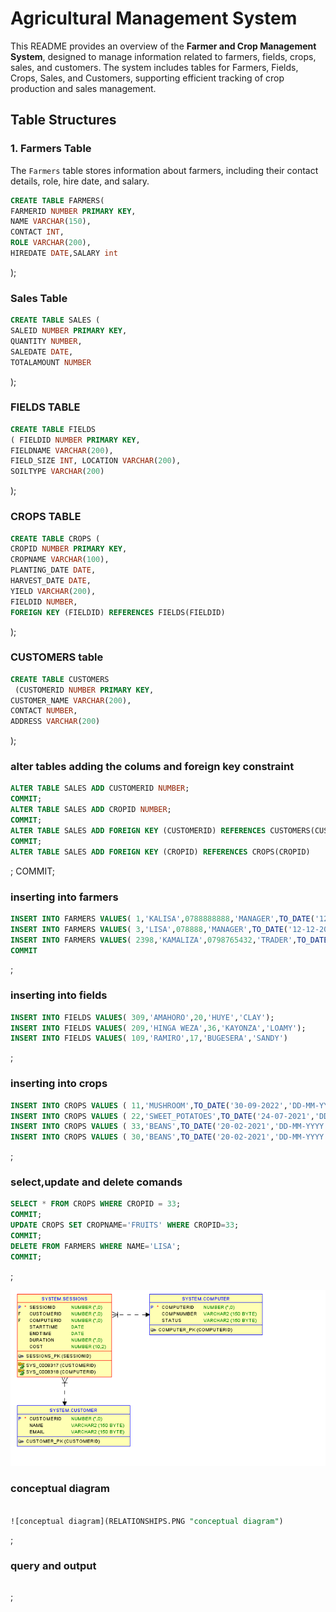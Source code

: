 # Agricultural Management System 

This README provides an overview of the **Farmer and Crop Management System**, designed to manage information related to farmers, fields, crops, sales, and customers. The system includes tables for Farmers, Fields, Crops, Sales, and Customers, supporting efficient tracking of crop production and sales management.

## Table Structures

### 1. Farmers Table
The `Farmers` table stores information about farmers, including their contact details, role, hire date, and salary.

```sql
CREATE TABLE FARMERS(
FARMERID NUMBER PRIMARY KEY,
NAME VARCHAR(150),
CONTACT INT,
ROLE VARCHAR(200),
HIREDATE DATE,SALARY int
```
);

### Sales Table
```sql
CREATE TABLE SALES (
SALEID NUMBER PRIMARY KEY,
QUANTITY NUMBER,
SALEDATE DATE,
TOTALAMOUNT NUMBER
```
);

### FIELDS TABLE
```sql
CREATE TABLE FIELDS 
( FIELDID NUMBER PRIMARY KEY,
FIELDNAME VARCHAR(200),
FIELD_SIZE INT, LOCATION VARCHAR(200),
SOILTYPE VARCHAR(200)
```
);
### CROPS TABLE
```sql
CREATE TABLE CROPS (
CROPID NUMBER PRIMARY KEY,
CROPNAME VARCHAR(100),
PLANTING_DATE DATE,
HARVEST_DATE DATE,
YIELD VARCHAR(200),
FIELDID NUMBER,
FOREIGN KEY (FIELDID) REFERENCES FIELDS(FIELDID)
```
);
### CUSTOMERS table
```sql
CREATE TABLE CUSTOMERS
 (CUSTOMERID NUMBER PRIMARY KEY,
CUSTOMER_NAME VARCHAR(200),
CONTACT NUMBER,
ADDRESS VARCHAR(200)
```
);
### alter tables adding the colums and foreign key constraint
```sql
ALTER TABLE SALES ADD CUSTOMERID NUMBER;
COMMIT;
ALTER TABLE SALES ADD CROPID NUMBER;
COMMIT;
ALTER TABLE SALES ADD FOREIGN KEY (CUSTOMERID) REFERENCES CUSTOMERS(CUSTOMERID);
COMMIT;
ALTER TABLE SALES ADD FOREIGN KEY (CROPID) REFERENCES CROPS(CROPID)
```
;
COMMIT;
### inserting into farmers
```sql
INSERT INTO FARMERS VALUES( 1,'KALISA',0788888888,'MANAGER',TO_DATE('12-12-2023','DD-MM-YYYY'),200000);
INSERT INTO FARMERS VALUES( 3,'LISA',078888,'MANAGER',TO_DATE('12-12-2023','DD-MM-YYYY'),200);
INSERT INTO FARMERS VALUES( 2398,'KAMALIZA',0798765432,'TRADER',TO_DATE('20-02-2021','DD-MM-YYYY'),150000);
COMMIT
```
;
### inserting into fields
```sql
INSERT INTO FIELDS VALUES( 309,'AMAHORO',20,'HUYE','CLAY');
INSERT INTO FIELDS VALUES( 209,'HINGA WEZA',36,'KAYONZA','LOAMY');
INSERT INTO FIELDS VALUES( 109,'RAMIRO',17,'BUGESERA','SANDY')
```
;
### inserting into crops
```sql
INSERT INTO CROPS VALUES ( 11,'MUSHROOM',TO_DATE('30-09-2022','DD-MM-YYYY'),TO_DATE('27-12-2022','DD-MM-YYYY'),'150KG',109);
INSERT INTO CROPS VALUES ( 22,'SWEET_POTATOES',TO_DATE('24-07-2021','DD-MM-YYYY'),TO_DATE('18-06-2022','DD-MM-YYYY'),'300KG',309);
INSERT INTO CROPS VALUES ( 33,'BEANS',TO_DATE('20-02-2021','DD-MM-YYYY'),TO_DATE('29-03-2022','DD-MM-YYYY'),'400KG',209);
INSERT INTO CROPS VALUES ( 30,'BEANS',TO_DATE('20-02-2021','DD-MM-YYYY'),TO_DATE('29-03-2022','DD-MM-YYYY'),'400KG',209);
```
;

### select,update and delete comands
```sql
SELECT * FROM CROPS WHERE CROPID = 33;
COMMIT;
UPDATE CROPS SET CROPNAME='FRUITS' WHERE CROPID=33;
COMMIT;
DELETE FROM FARMERS WHERE NAME='LISA';
COMMIT;
```
;

![conceptual diagram](RELATIONSHIPS.PNG "conceptual diagram")


### conceptual diagram
```sql

![conceptual diagram](RELATIONSHIPS.PNG "conceptual diagram")

```
;
### query and output
```sql


```
;
